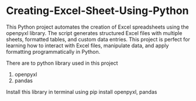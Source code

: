 # Creating-Excel-Sheet-Using-Python

This Python project automates the creation of Excel spreadsheets using the openpyxl library. The script generates structured Excel files with multiple sheets, formatted tables, and custom data entries.
This project is perfect for learning how to interact with Excel files, manipulate data, and apply formatting programmatically in Python.

There are to python library used in this project
1. openpyxl
2. pandas

Install this library in terminal using pip install openpyxl, pandas
